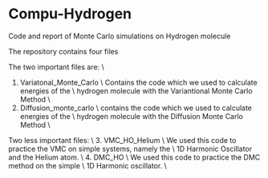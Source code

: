 # Compu-Hydrogen
Code and report of Monte Carlo simulations on Hydrogen molecule

The repository contains four files

The two important files are: \\
1. Variatonal_Monte_Carlo \\
   Contains the code which we used to calculate energies of the  \\
   hydrogen molecule with the Variantional Monte Carlo Method \\
2. Diffusion_monte_carlo \\
   contains the code which we used to calculate energies of the \\
   hydrogen molecule with the Diffusion Monte Carlo Method \\

Two less important files: \\
3. VMC_HO_Helium \\
   We used this code to practice the VMC on simple systems, namely the \\
   1D Harmonic Oscillator and the Helium atom. \\
4. DMC_HO \\
   We used this code to practice the DMC method on the simple \\
   1D Harmonic oscillator. \\
   
